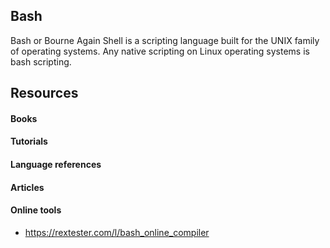 ## Bash
Bash or Bourne Again Shell is a scripting language built for the UNIX family of operating systems. Any native scripting on Linux operating systems is bash scripting.

## Resources

#### Books
#### Tutorials
#### Language references
#### Articles
#### Online tools
- https://rextester.com/l/bash_online_compiler
